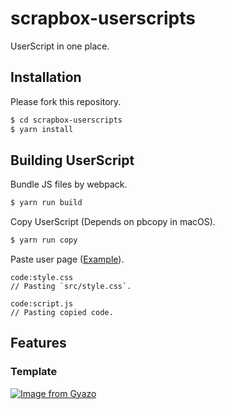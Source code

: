# scrapbox-userscripts
UserScript in one place.

## Installation
Please fork this repository.

```bash
$ cd scrapbox-userscripts
$ yarn install
```

## Building UserScript
Bundle JS files by webpack.

```bash
$ yarn run build
```

Copy UserScript (Depends on pbcopy in macOS).

```bash
$ yarn run copy
```

Paste user page ([Example](https://scrapbox.io/dachi023/dachi023)).

```plain
code:style.css
// Pasting `src/style.css`.

code:script.js
// Pasting copied code.
```

## Features

### Template
[![Image from Gyazo](https://i.gyazo.com/d83299ac611cd42c1cc620ee1b2eb0d6.gif)](https://gyazo.com/d83299ac611cd42c1cc620ee1b2eb0d6)
